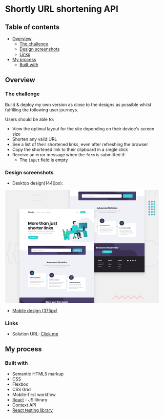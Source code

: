 # Shortly URL shortening API

## Table of contents

- [Overview](#overview)
  - [The challenge](#the-challenge)
  - [Design screenshots](#Design-screenshots)
  - [Links](#links)
- [My process](#my-process)
  - [Built with](#built-with)

## Overview

### The challenge

Build & deploy my own version as close to the designs as possible whilst fulfilling the following user journeys.

Users should be able to:

- View the optimal layout for the site depending on their device's screen size
- Shorten any valid URL
- See a list of their shortened links, even after refreshing the browser
- Copy the shortened link to their clipboard in a single click
- Receive an error message when the `form` is submitted if:
  - The `input` field is empty

### Design screenshots

- Desktop design(1440px):

![Desktop design preview for the Shortly URL shortening API coding challenge](./design/desktop-preview.jpg)

- [Mobile design (375px)](./design/mobile-design.jpg)

### Links

- Solution URL: [Click me](https://url-shortner.netlify.app/)

## My process

### Built with

- Semantic HTML5 markup
- CSS
- Flexbox
- CSS Grid
- Mobile-first workflow
- [React](https://reactjs.org/) - JS library
- Context API
- [React testing library](https://testing-library.com/docs/react-testing-library/intro/)
